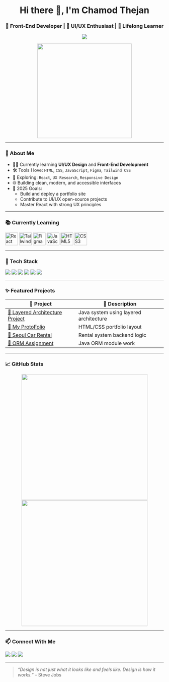 <h1 align="center">Hi there 👋, I'm Chamod Thejan</h1>
<h3 align="center">🚀 Front-End Developer | 🎨 UI/UX Enthusiast | 🌱 Lifelong Learner</h3>

<p align="center">
  <img src="https://readme-typing-svg.herokuapp.com/?lines=Creative%20Developer;UI%2FUX%20Designer%20in%20Training;Front-End%20Focused&center=true&width=500&height=45" />
</p>

<p align="center">
  <img src="https://media.giphy.com/media/3oriO0OEd9QIDdllqo/giphy.gif" width="300"/>
</p>

---

### 🌟 About Me

- 🧑‍💻 Currently learning **UI/UX Design** and **Front-End Development**
- 🛠️ Tools I love: `HTML`, `CSS`, `JavaScript`, `Figma`, `Tailwind CSS`
- 🧠 Exploring: `React`, `UX Research`, `Responsive Design`
- 🌐 Building clean, modern, and accessible interfaces
- 🎯 2025 Goals:
  - Build and deploy a portfolio site
  - Contribute to UI/UX open-source projects
  - Master React with strong UX principles

---

### 📚 Currently Learning

<p align="left">
  <img src="https://cdn.jsdelivr.net/gh/devicons/devicon/icons/react/react-original.svg" width="40" title="React" />
  <img src="https://cdn.jsdelivr.net/gh/devicons/devicon/icons/tailwindcss/tailwindcss-plain.svg" width="40" title="Tailwind CSS" />
  <img src="https://cdn.jsdelivr.net/gh/devicons/devicon/icons/figma/figma-original.svg" width="40" title="Figma" />
  <img src="https://cdn.jsdelivr.net/gh/devicons/devicon/icons/javascript/javascript-original.svg" width="40" title="JavaScript" />
  <img src="https://cdn.jsdelivr.net/gh/devicons/devicon/icons/html5/html5-original.svg" width="40" title="HTML5" />
  <img src="https://cdn.jsdelivr.net/gh/devicons/devicon/icons/css3/css3-original.svg" width="40" title="CSS3" />
</p>

---

### 🧰 Tech Stack

<p align="left">
  <img src="https://img.shields.io/badge/HTML5-E34F26?style=for-the-badge&logo=html5&logoColor=white" />
  <img src="https://img.shields.io/badge/CSS3-1572B6?style=for-the-badge&logo=css3&logoColor=white" />
  <img src="https://img.shields.io/badge/JavaScript-F7DF1E?style=for-the-badge&logo=javascript&logoColor=black" />
  <img src="https://img.shields.io/badge/Tailwind_CSS-38B2AC?style=for-the-badge&logo=tailwind-css&logoColor=white" />
  <img src="https://img.shields.io/badge/Figma-F24E1E?style=for-the-badge&logo=figma&logoColor=white" />
  <img src="https://img.shields.io/badge/GitHub-181717?style=for-the-badge&logo=github&logoColor=white" />
</p>

---

### ✨ Featured Projects

| 📁 Project | 🔎 Description |
|-----------|----------------|
| [🔹 Layered Architecture Project](https://github.com/thejan25004/Layered-Architecture-Project) | Java system using layered architecture |
| [🔹 My ProtoFolio](https://github.com/thejan25004/My-ProtoFolio) | HTML/CSS portfolio layout |
| [🔹 Seoul Car Rental](https://github.com/thejan25004/Seoul_car_Rental) | Rental system backend logic |
| [🔹 ORM Assignment](https://github.com/thejan25004/ORM-Assignment) | Java ORM module work |

---

### 📈 GitHub Stats

<p align="center">
  <img src="https://github-readme-stats.vercel.app/api?username=thejan25004&show_icons=true&theme=radical" width="400"/>
  <img src="https://github-readme-streak-stats.herokuapp.com/?user=thejan25004&theme=radical" width="400"/>
</p>

---

### 📫 Connect With Me

<p>
  <a href="https://www.linkedin.com/in/YOUR_LINK_HERE"><img src="https://img.shields.io/badge/LinkedIn-blue?style=for-the-badge&logo=linkedin&logoColor=white" /></a>
  <a href="mailto:youremail@example.com"><img src="https://img.shields.io/badge/Gmail-red?style=for-the-badge&logo=gmail&logoColor=white" /></a>
  <a href="https://github.com/thejan25004"><img src="https://img.shields.io/badge/GitHub-black?style=for-the-badge&logo=github&logoColor=white" /></a>
</p>

---

> *“Design is not just what it looks like and feels like. Design is how it works.”* – Steve Jobs
